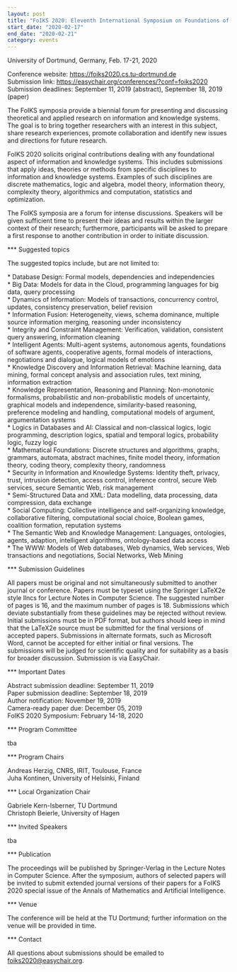 ```yaml
---
layout: post
title: "FoIKS 2020: Eleventh International Symposium on Foundations of Information and Knowledge Systems"
start_date: "2020-02-17"
end_date: "2020-02-21"
category: events
---
```

University of Dortmund, Germany, Feb. 17-21, 2020

Conference website: <https://foiks2020.cs.tu-dortmund.de>  
Submission link: <https://easychair.org/conferences/?conf=foiks2020>  
Submission deadlines: September 11, 2019 (abstract), September 18, 2019 (paper)

The FoIKS symposia provide a biennial forum for presenting and discussing
theoretical and applied research on information and knowledge systems. The goal
is to bring together researchers with an interest in this subject, share
research experiences, promote collaboration and identify new issues and
directions for future research.

FoIKS 2020 solicits original contributions dealing with any foundational aspect
of information and knowledge systems. This includes submissions that apply
ideas, theories or methods from specific disciplines to information and
knowledge systems. Examples of such disciplines are discrete mathematics, logic
and algebra, model theory, information theory, complexity theory, algorithmics
and computation, statistics and optimization.

The FoIKS symposia are a forum for intense discussions. Speakers will be given
sufficient time to present their ideas and results within the larger context of
their research; furthermore, participants will be asked to prepare a first
response to another contribution in order to initiate discussion.

\*** Suggested topics

The suggested topics include, but are not limited to:

\* Database Design: Formal models, dependencies and independencies  
\* Big Data: Models for data in the Cloud, programming languages for big data, query processing  
\* Dynamics of Information: Models of transactions, concurrency control, updates, consistency preservation, belief revision  
\* Information Fusion: Heterogeneity, views, schema dominance, multiple source information merging, reasoning under inconsistency  
\* Integrity and Constraint Management: Verification, validation, consistent query answering, information cleaning  
\* Intelligent Agents: Multi-agent systems, autonomous agents, foundations of software agents, cooperative agents, formal models of interactions, negotiations and dialogue, logical models of emotions  
\* Knowledge Discovery and Information Retrieval: Machine learning, data mining, formal concept analysis and association rules, text mining, information extraction  
\* Knowledge Representation, Reasoning and Planning: Non-monotonic formalisms, probabilistic and non-probabilistic models of uncertainty, graphical models and independence, similarity-based reasoning, preference modeling and handling, computational models of argument, argumentation systems  
\* Logics in Databases and AI: Classical and non-classical logics, logic programming, description logics, spatial and temporal logics, probability logic, fuzzy logic  
\* Mathematical Foundations: Discrete structures and algorithms, graphs, grammars, automata, abstract machines, finite model theory, information theory, coding theory, complexity theory, randomness  
\* Security in Information and Knowledge Systems: Identity theft, privacy, trust, intrusion detection, access control, inference control, secure Web services, secure Semantic Web, risk management  
\* Semi-Structured Data and XML: Data modelling, data processing, data compression, data exchange  
\* Social Computing: Collective intelligence and self-organizing knowledge, collaborative filtering, computational social choice, Boolean games, coalition formation, reputation systems  
\* The Semantic Web and Knowledge Management: Languages, ontologies, agents, adaption, intelligent algorithms, ontology-based data access  
\* The WWW: Models of Web databases, Web dynamics, Web services, Web transactions and negotiations, Social Networks, Web Mining

\*** Submission Guidelines

All papers must be original and not simultaneously submitted to another journal
or conference. Papers must be typeset using the Springer LaTeX2e style llncs for
Lecture Notes in Computer Science. The suggested number of pages is 16, and the
maximum number of pages is 18. Submissions which deviate substantially from
these guidelines may be rejected without review. Initial submissions must be in
PDF format, but authors should keep in mind that the LaTeX2e source must be
submitted for the final versions of accepted papers. Submissions in alternate
formats, such as Microsoft Word, cannot be accepted for either initial or final
versions. The submissions will be judged for scientific quality and for
suitability as a basis for broader discussion. Submission is via EasyChair.

\*** Important Dates

Abstract submission deadline: September 11, 2019  
Paper submission deadline: September 18, 2019  
Author notification: November 19, 2019  
Camera-ready paper due: December 05, 2019  
FoIKS 2020 Symposium: February 14-18, 2020  

\*** Program Committee

tba

\*** Program Chairs

Andreas Herzig, CNRS, IRIT, Toulouse, France  
Juha Kontinen, University of Helsinki, Finland

\*** Local Organization Chair

Gabriele Kern-Isberner, TU Dortmund  
Christoph Beierle, University of Hagen

\*** Invited Speakers

tba

\*** Publication

The proceedings will be published by Springer-Verlag in the Lecture Notes in
Computer Science. After the symposium, authors of selected papers will be
invited to submit extended journal versions of their papers for a FoIKS 2020
special issue of the Annals of Mathematics and Artificial Intelligence.

\*** Venue

The conference will be held at the TU Dortmund; further information on the venue
will be provided in time.

\*** Contact

All questions about submissions should be emailed to <foiks2020@easychair.org>.
